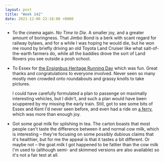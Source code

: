 ```yaml
---
layout: post
title: "Week 142"
date: 2021-12-06 22:18:00 +0000
---
```


- To the cinema again. <cite>No Time to Die</cite>. A smaller joy, and a greater amount of boringness.
  That Jimbo Bond is a berk with scant regard for railway bylaws,
  and for a while I was hoping he would die,
  but he won me round by briefly driving an old Toyota Land Cruiser like what salt-of-the-earth farmers do,
  while all the baddies drove the sort of Land Rovers you see outside a posh school.

- To Essex for [the Ensignbus Heritage Running Day](https://twitter.com/EBRunningDay) which was fun. Great thanks and congratulations to everyone involved.
  Never seen so many mostly men crowded onto roundabouts and grassy knolls to take pictures.

  I could have carefully formulated a plan to passenge on maximally interesting vehicles, but I didn't, and such a plan would have been scuppered by my missing the early train.
  Still, got to see some bits of Essex and Kent I'd never seen before, and even had a ride on [a ferry](https://bustimes.org/services/town-pier-west-st-tilbury-ferry-terminal), which was more than enough joy.

- Got some goat milk for splishing in tea. The carton boasts that most people can't taste the difference between it and normal cow milk,
  which is interesting – they're focusing on some possibly dubious claims that it's healthier, but for me the appeal is that it tastes a bit different.
  Or maybe not – the goat milk I got happened to be fattier than the cow milk I'm used to (although semi- and skimmed versions are also available) so it's not a fair test at all.

